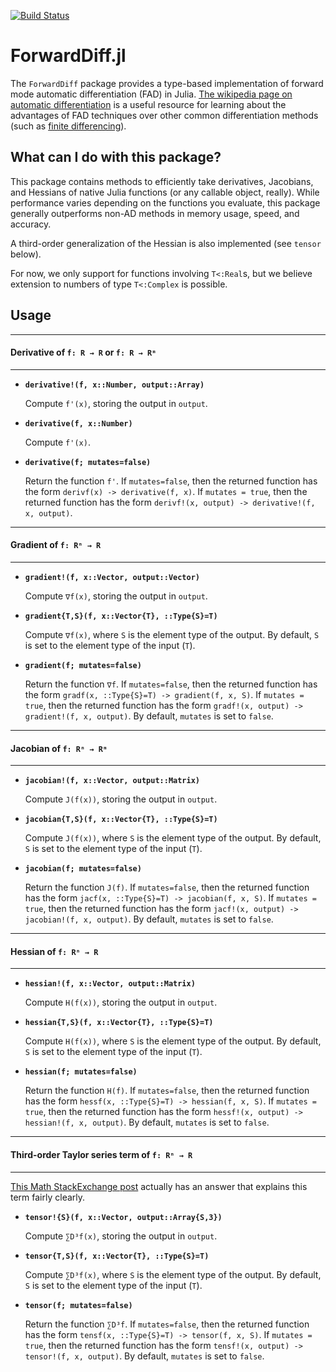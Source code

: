 [![Build Status](https://travis-ci.org/JuliaDiff/ForwardDiff.jl.svg?branch=nduals-refactor)](https://travis-ci.org/JuliaDiff/ForwardDiff.jl)

# ForwardDiff.jl

The `ForwardDiff` package provides a type-based implementation of forward mode automatic differentiation (FAD) in Julia. [The wikipedia page on automatic differentiation](https://en.wikipedia.org/wiki/Automatic_differentiation) is a useful resource for learning about the advantages of FAD techniques over other common differentiation methods (such as [finite differencing](https://en.wikipedia.org/wiki/Numerical_differentiation)).

## What can I do with this package?

This package contains methods to efficiently take derivatives, Jacobians, and Hessians of native Julia functions (or any callable object, really). While performance varies depending on the functions you evaluate, this package generally outperforms non-AD methods in memory usage, speed, and accuracy.

A third-order generalization of the Hessian is also implemented (see `tensor` below). 

For now, we only support for functions involving `T<:Real`s, but we believe extension to numbers of type `T<:Complex` is possible.

## Usage

---
#### Derivative of `f: R → R` or `f: R → Rᵐ`
---

- **`derivative!(f, x::Number, output::Array)`**
    
    Compute `f'(x)`, storing the output in `output`.

- **`derivative(f, x::Number)`**
    
    Compute `f'(x)`.

- **`derivative(f; mutates=false)`**
    
    Return the function `f'`. If `mutates=false`, then the returned function has the form `derivf(x) -> derivative(f, x)`. If `mutates = true`, then the returned function has the form `derivf!(x, output) -> derivative!(f, x, output)`.

---
#### Gradient of `f: Rⁿ → R`
---

- **`gradient!(f, x::Vector, output::Vector)`**

    Compute `∇f(x)`, storing the output in `output`.

- **`gradient{T,S}(f, x::Vector{T}, ::Type{S}=T)`**

    Compute `∇f(x)`, where `S` is the element type of the output. By default, `S` is set to the element type of the input (`T`).

- **`gradient(f; mutates=false)`**

    Return the function `∇f`. If `mutates=false`, then the returned function has the form `gradf(x, ::Type{S}=T) -> gradient(f, x, S)`. If `mutates = true`, then the returned function has the form `gradf!(x, output) -> gradient!(f, x, output)`. By default, `mutates` is set to `false`.

---
#### Jacobian of `f: Rⁿ → Rᵐ`
---

- **`jacobian!(f, x::Vector, output::Matrix)`**

    Compute `J(f(x))`, storing the output in `output`.

- **`jacobian{T,S}(f, x::Vector{T}, ::Type{S}=T)`**

    Compute `J(f(x))`, where `S` is the element type of the output. By default, `S` is set to the element type of the input (`T`).

- **`jacobian(f; mutates=false)`**

    Return the function `J(f)`. If `mutates=false`, then the returned function has the form `jacf(x, ::Type{S}=T) -> jacobian(f, x, S)`. If `mutates = true`, then the returned function has the form `jacf!(x, output) -> jacobian!(f, x, output)`. By default, `mutates` is set to `false`.

---
#### Hessian of `f: Rⁿ → R`
---

- **`hessian!(f, x::Vector, output::Matrix)`**

    Compute `H(f(x))`, storing the output in `output`.

- **`hessian{T,S}(f, x::Vector{T}, ::Type{S}=T)`**

    Compute `H(f(x))`, where `S` is the element type of the output. By default, `S` is set to the element type of the input (`T`).

- **`hessian(f; mutates=false)`**

    Return the function `H(f)`. If `mutates=false`, then the returned function has the form `hessf(x, ::Type{S}=T) -> hessian(f, x, S)`. If `mutates = true`, then the returned function has the form `hessf!(x, output) -> hessian!(f, x, output)`. By default, `mutates` is set to `false`.

---
#### Third-order Taylor series term of `f: Rⁿ → R`
---

[This Math StackExchange post](http://math.stackexchange.com/questions/556951/third-order-term-in-taylor-series) actually has an answer that explains this term fairly clearly.

- **`tensor!{S}(f, x::Vector, output::Array{S,3})`**

    Compute `∑D³f(x)`, storing the output in `output`.

- **`tensor{T,S}(f, x::Vector{T}, ::Type{S}=T)`**

    Compute `∑D³f(x)`, where `S` is the element type of the output. By default, `S` is set to the element type of the input (`T`).

- **`tensor(f; mutates=false)`**

    Return the function ``∑D³f``. If `mutates=false`, then the returned function has the form `tensf(x, ::Type{S}=T) -> tensor(f, x, S)`. If `mutates = true`, then the returned function has the form `tensf!(x, output) -> tensor!(f, x, output)`. By default, `mutates` is set to `false`.
